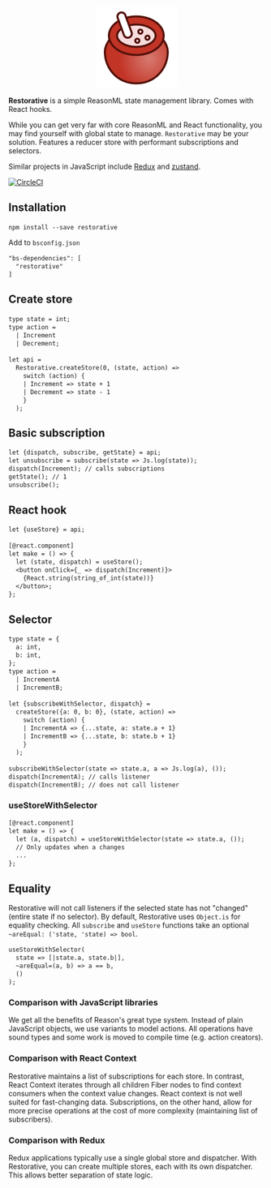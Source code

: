 <p align="center">
  <img width="160" src="restorative.png" />
</p>

**Restorative** is a simple ReasonML state management library. Comes with React hooks.

While you can get very far with core ReasonML and React functionality, you may find yourself with global state to manage. `Restorative` may be your solution. Features a reducer store with performant subscriptions and selectors.

Similar projects in JavaScript include [Redux](https://redux.js.org/) and [zustand](https://github.com/react-spring/zustand).

[![CircleCI](https://circleci.com/gh/paulshen/restorative/tree/master.svg?style=svg)](https://circleci.com/gh/paulshen/restorative/tree/master)

## Installation

```
npm install --save restorative
```

Add to `bsconfig.json`

```
"bs-dependencies": [
  "restorative"
]
```

## Create store

```re
type state = int;
type action =
  | Increment
  | Decrement;

let api =
  Restorative.createStore(0, (state, action) =>
    switch (action) {
    | Increment => state + 1
    | Decrement => state - 1
    }
  );
```

## Basic subscription

```re
let {dispatch, subscribe, getState} = api;
let unsubscribe = subscribe(state => Js.log(state));
dispatch(Increment); // calls subscriptions
getState(); // 1
unsubscribe();
```

## React hook

```re
let {useStore} = api;

[@react.component]
let make = () => {
  let (state, dispatch) = useStore();
  <button onClick={_ => dispatch(Increment)}>
    {React.string(string_of_int(state))}
  </button>;
};
```

## Selector

```re
type state = {
  a: int,
  b: int,
};
type action =
  | IncrementA
  | IncrementB;

let {subscribeWithSelector, dispatch} =
  createStore({a: 0, b: 0}, (state, action) =>
    switch (action) {
    | IncrementA => {...state, a: state.a + 1}
    | IncrementB => {...state, b: state.b + 1}
    }
  );

subscribeWithSelector(state => state.a, a => Js.log(a), ());
dispatch(IncrementA); // calls listener
dispatch(IncrementB); // does not call listener
```

### useStoreWithSelector

```re
[@react.component]
let make = () => {
  let (a, dispatch) = useStoreWithSelector(state => state.a, ());
  // Only updates when a changes
  ...
};
```

## Equality

Restorative will not call listeners if the selected state has not "changed" (entire state if no selector). By default, Restorative uses `Object.is` for equality checking. All `subscribe` and `useStore` functions take an optional `~areEqual: ('state, 'state) => bool`.

```re
useStoreWithSelector(
  state => [|state.a, state.b|],
  ~areEqual=(a, b) => a == b,
  ()
);
```

### Comparison with JavaScript libraries

We get all the benefits of Reason's great type system. Instead of plain JavaScript objects, we use variants to model actions. All operations have sound types and some work is moved to compile time (e.g. action creators).

### Comparison with React Context

Restorative maintains a list of subscriptions for each store. In contrast, React Context iterates through all children Fiber nodes to find context consumers when the context value changes. React context is not well suited for fast-changing data. Subscriptions, on the other hand, allow for more precise operations at the cost of more complexity (maintaining list of subscribers).

### Comparison with Redux

Redux applications typically use a single global store and dispatcher. With Restorative, you can create multiple stores, each with its own dispatcher. This allows better separation of state logic.
